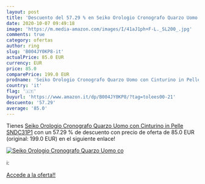 ```yaml
---
layout: post
title: 'Descuento del 57.29 % en Seiko Orologio Cronografo Quarzo Uomo co'
date: 2020-10-07 09:49:18
image: 'https://m.media-amazon.com/images/I/41aJ1ph+F-L._SL200_.jpg'
comments: true
category: ofertas
author: ring
slug: 'B004JY0KP8-it'
actualPrice: 85.0 EUR
currency: EUR
price: 85.0
comparePrice: 199.0 EUR
prodname: 'Seiko Orologio Cronografo Quarzo Uomo con Cinturino in Pelle SNDC31P1'
country: 'it'
flag: '🇮🇹'
buyurl: 'https://www.amazon.it/dp/B004JY0KP8/?tag=tolees00-21'
descuento: '57.29'
average: '85.0'
---
```


Tienes [Seiko Orologio Cronografo Quarzo Uomo con Cinturino in Pelle SNDC31P1](https://www.amazon.it/dp/B004JY0KP8/?tag=tolees00-21) con un 57.29 % de descuento con precio de oferta de 85.0 EUR (original: 199.0 EUR) en el siguiente enlace!

[![Seiko Orologio Cronografo Quarzo Uomo co](https://m.media-amazon.com/images/I/41aJ1ph+F-L._SL200_.jpg)](https://www.amazon.it/dp/B004JY0KP8/?tag=tolees00-21)

ℹ️:


[Accede a la oferta!!](https://www.amazon.it/dp/B004JY0KP8/?tag=tolees00-21)
